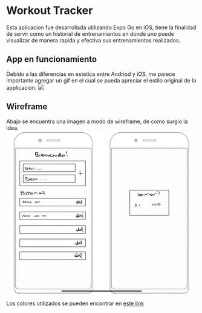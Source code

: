 # Workout Tracker
Esta aplicacion fue desarrollada utilizando Expo Go en iOS, tiene la finalidad de servir como un historial de entrenamientos en donde uno puede visualizar de manera rapida y efectiva sus entrenamientos realizados.

## App en funcionamiento
Debido a las diferencias en estetica entre Andriod y iOS, me parece importante agregar un gif en el cual se pueda apreciar el estilo original de la applicacion. 
![](https://github.com/fiofiorito/proyecto-entregable-ii/blob/main/src/images/app-functionality.gif)

## Wireframe
Abajo se encuentra una imagen a modo de wireframe, de como surgio la idea.
![alt text](https://github.com/fiofiorito/proyecto-entregable-ii/blob/main/src/images/WireframeWorkoutApp.png)

Los colores utilizados se pueden encontrar en [este link](https://coolors.co/03045e-0077b6-00b4d8-90e0ef-a7e5f2-caf0f8-edfafd)

